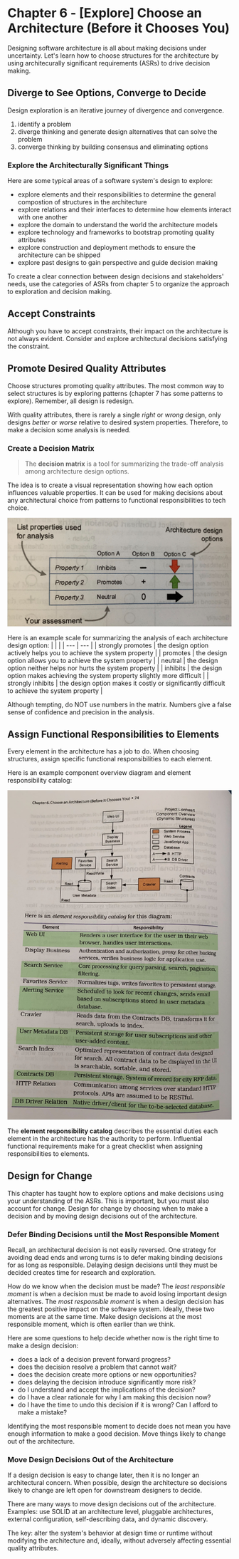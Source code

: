 # Chapter 6 - [Explore] Choose an Architecture (Before it Chooses You)
Designing software architecture is all about making decisions under uncertainty.
Let's learn how to choose structures for the architecture by using architecurally significant requirements (ASRs) to drive decision making.

## Diverge to See Options, Converge to Decide
Design exploration is an iterative journey of divergence and convergence.
1. identify a problem
2. diverge thinking and generate design alternatives that can solve the problem
3. converge thinking by building consensus and eliminating options

### Explore the Architecturally Significant Things
Here are some typical areas of a software system's design to explore:
- explore elements and their responsibilities to determine the general compostion of structures in the architecture
- explore relations and their interfaces to determine how elements interact with one another
- explore the domain to understand the world the architecture models
- explore technology and frameworks to bootstrap promoting quality attributes
- explore construction and deployment methods to ensure the architecture can be shipped
- explore past designs to gain perspective and guide decision making

To create a clear connection between design decisions and stakeholders' needs, use the categories of ASRs from chapter 5 to organize the approach to exploration and decision making.

## Accept Constraints
Although you have to accept constraints, their impact on the architecture is not always evident.
Consider and explore architectural decisions satisfying the constraint.

## Promote Desired Quality Attributes
Choose structures promoting quality attributes.
The most common way to select structures is by exploring patterns (chapter 7 has some patterns to explore).
Remember, all design is redesign.

With quality attributes, there is rarely a single _right_ or _wrong_ design, only designs _better_ or _worse_ relative to desired system properties.
Therefore, to make a decision some analysis is needed.

### Create a Decision Matrix
> The __decision matrix__ is a tool for summarizing the trade-off analysis among architecture design options.

The idea is to create a visual representation showing how each option influences valuable properties.
It can be used for making decisions about any architectural choice from patterns to functional responsibilities to tech choice.

![decision-matrix](decision-matrix.jpg)

Here is an example scale for summarizing the analysis of each architecture design option:
| | |
| --- | --- |
| strongly promotes | the design option actively helps you to achieve the system property |
| promotes | the design option allows you to achieve the system property |
| neutral | the design option neither helps nor hurts the system property |
| inhibits | the design option makes achieving the system property slightly more difficult |
| strongly inhibits | the design option makes it costly or significantly difficult to achieve the system property |

Although tempting, do NOT use numbers in the matrix.
Numbers give a false sense of confidence and precision in the analysis.

## Assign Functional Responsibilities to Elements
Every element in the architecture has a job to do.
When choosing structures, assign specific functional responsibilities to each element.

Here is an example component overview diagram and element responsibility catalog:

![example-component-overview-diagram-and-element-responsibility-catalog](component-overview-diagram-and-element-responsibility-catalog.jpg)

The __element responsibility catalog__ describes the essential duties each element in the architecture has the authority to perform.
Influential functional requirements make for a great checklist when assigning responsibilities to elements.

## Design for Change
This chapter has taught how to explore options and make decisions using your understanding of the ASRs.
This is important, but you must also account for change.
Design for change by choosing when to make a decision and by moving design decisions out of the architecture.

### Defer Binding Decisions until the Most Responsible Moment
Recall, an architectural decision is not easily reversed.
One strategy for avoiding dead ends and wrong turns is to defer making binding decisions for as long as responsible.
Delaying design decisions until they must be decided creates time for research and exploration.

How do we know when the decision must be made?
The _least responsible moment_ is when a decision must be made to avoid losing important design alternatives.
The _most responsible moment_ is when a design decision has the greatest positive impact on the software system.
Ideally, these two moments are at the same time.
Make design decisions at the most responsible moment, which is often earlier than we think.

Here are some questions to help decide whether now is the right time to make a design decision:
- does a lack of a decision prevent forward progress?
- does the decision resolve a problem that cannot wait?
- does the decision create more options or new opportunities?
- does delaying the decision introduce significantly more risk?
- do I understand and accept the implications of the decision?
- do I have a clear rationale for why I am making this decision now?
- do I have the time to undo this decision if it is wrong? Can I afford to make a mistake?

Identifying the most responsible moment to decide does not mean you have enough information to make a good decision.
Move things likely to change out of the architecture.

### Move Design Decisions Out of the Architecture
If a design decision is easy to change later, then it is no longer an architectural concern.
When possible, design the architecture so decisions likely to change are left open for downstream designers to decide.

There are many ways to move design decisions out of the architecture.
Examples: use SOLID at an architecture level, pluggable architectures, external configuration, self-describing data, and dynamic discovery.

The key: alter the system's behavior at design time or runtime without modifying the architecture and, ideally, without adversely affecting essential quality attributes.